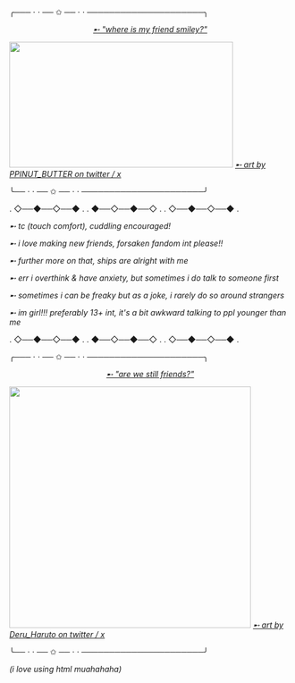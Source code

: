 ╭─── ⋅ ⋅ ── ✩ ── ⋅ ⋅ ─────────────────────╮

<i><u><center>➸         "where is my friend smiley?" </center></u></i>

<img src="https://pbs.twimg.com/media/GlQ5YzTWMAA7Fno?format=jpg&name=4096x4096" height="225" width="400" alt="" />
<i><u>➸        art by PPINUT_BUTTER on twitter / x </u></i>

╰── ⋅ ⋅ ── ✩ ── ⋅ ⋅ ──────────────────────╯

. ◇──◆──◇──◆ .
. ◆──◇──◆──◇ .
. ◇──◆──◇──◆ .

<i>➸        tc (touch comfort), cuddling encouraged! </i>

<i>➸        i love making new friends, forsaken fandom int please!! </i>

<i>➸        further more on that, ships are alright with me </i>

<i>➸        err i overthink & have anxiety, but sometimes i do talk to someone first </i>

<i>➸        sometimes i can be freaky but as a joke, i rarely do so around strangers </i>

<i>➸        im girl!!! preferably 13+ int, it's a bit awkward talking to ppl younger than me </i>

. ◇──◆──◇──◆ .
. ◆──◇──◆──◇ .
. ◇──◆──◇──◆ .

╭─── ⋅ ⋅ ── ✩ ── ⋅ ⋅ ─────────────────────╮

<i><u><center>➸         "are we still friends?" </center></u></i>

<img src="https://pbs.twimg.com/media/Gk7USuObQA0hoIO?format=jpg&name=medium" height="432" width="432" alt="" />
<i><u>➸        art by Deru_Haruto on twitter / x </u></i>

╰── ⋅ ⋅ ── ✩ ── ⋅ ⋅ ──────────────────────╯

<i>       (i love using html muahahaha) </i>
